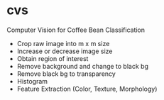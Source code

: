 # cvs
Computer Vision for Coffee Bean Classification

- Crop raw image into m x m size
- Increase or decrease image size
- Obtain region of interest
- Remove background and change to black bg
- Remove black bg to transparency
- Histogram
- Feature Extraction (Color, Texture, Morphology)
